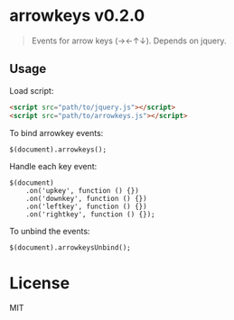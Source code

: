 # arrowkeys v0.2.0

> Events for arrow keys (→←↑↓). Depends on jquery.

## Usage

Load script:

```html
<script src="path/to/jquery.js"></script>
<script src="path/to/arrowkeys.js"></script>
```

To bind arrowkey events:

```
$(document).arrowkeys();
```

Handle each key event:
```
$(document)
    .on('upkey', function () {})
    .on('downkey', function () {})
    .on('leftkey', function () {})
    .on('rightkey', function () {});
```

To unbind the events:

```
$(document).arrowkeysUnbind();
```

# License

MIT
